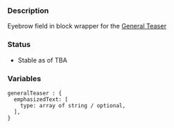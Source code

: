 ### Description
Eyebrow field in block wrapper for the [General Teaser](/?p=molecules-general-teaser)

### Status
* Stable as of TBA

### Variables
~~~
generalTeaser : {
  emphasizedText: [
    type: array of string / optional,
  ],
}
~~~
